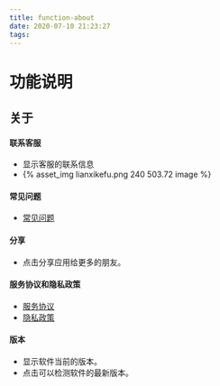 ```yaml
---
title: function-about
date: 2020-07-10 21:23:27
tags:
---
```

# 功能说明
## 关于
#### 联系客服
* 显示客服的联系信息
* {% asset_img lianxikefu.png 240 503.72 image %}

#### 常见问题
* [常见问题](/2020/07/09/normal/)

#### 分享
* 点击分享应用给更多的朋友。

#### 服务协议和隐私政策
* [服务协议](https://www.andpods.cn/agreement)
* [隐私政策](https://www.andpods.cn/privacy)

#### 版本
* 显示软件当前的版本。
* 点击可以检测软件的最新版本。
